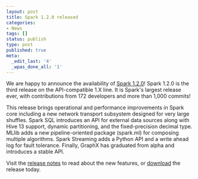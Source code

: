 ```yaml
---
layout: post
title: Spark 1.2.0 released
categories:
- News
tags: []
status: publish
type: post
published: true
meta:
  _edit_last: '4'
  _wpas_done_all: '1'
---
```

We are happy to announce the availability of <a href="{{site.baseurl}}/releases/spark-release-1-2-0.html" title="Spark Release 1.2.0">Spark 1.2.0</a>! Spark 1.2.0 is the third release on the API-compatible 1.X line. It is Spark's largest release ever, with contributions from 172 developers and more than 1,000 commits!

This release brings operational and performance improvements in Spark core including a new network transport subsystem designed for very large shuffles. Spark SQL introduces an API for external data sources along with Hive 13 support, dynamic partitioning, and the fixed-precision decimal type. MLlib adds a new pipeline-oriented package (spark.ml) for composing multiple algorithms. Spark Streaming adds a Python API and a write ahead log for fault tolerance. Finally, GraphX has graduated from alpha and introduces a stable API.

Visit the <a href="{{site.baseurl}}/releases/spark-release-1-2-0.html" title="Spark Release 1.2.0">release notes</a> to read about the new features, or <a href="{{site.baseurl}}/downloads.html">download</a> the release today.
